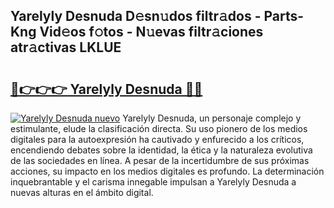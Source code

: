 ## Yarelyly Desnuda D𝚎sn𝚞dos filtr𝚊dos - Parts-Kng Vid𝚎os f𝚘tos - N𝚞evas filtr𝚊ciones atr𝚊ctivas LKLUE

# <h2><a href="http://mbapyb.tromn.icu/?c=Yarelyly+Desnuda">🔗👉👉👉 Yarelyly Desnuda 🔗🔗</a></h2>

[![Yarelyly Desnuda nuevo](https://i.imgur.com/pEAQMta.gif)](http://mbapyb.tromn.icu/?c=Yarelyly+Desnuda)
Yarelyly Desnuda, un personaje complejo y estimulante, elude la clasificación directa. Su uso pionero de los medios digitales para la autoexpresión ha cautivado y enfurecido a los críticos, encendiendo debates sobre la identidad, la ética y la naturaleza evolutiva de las sociedades en línea. A pesar de la incertidumbre de sus próximas acciones, su impacto en los medios digitales es profundo. La determinación inquebrantable y el carisma innegable impulsan a Yarelyly Desnuda a nuevas alturas en el ámbito digital.
